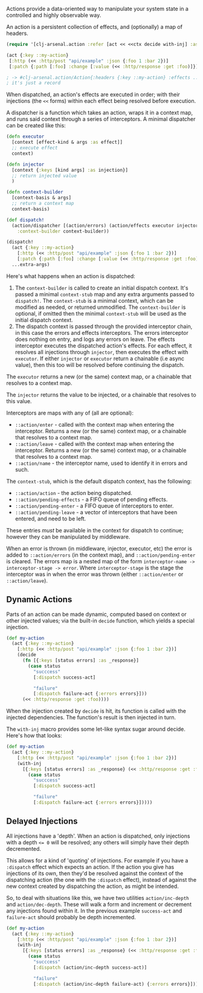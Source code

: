 Actions provide a data-oriented way to manipulate your system
state in a controlled and highly observable way.

An action is a persistent collection of effects, and
(optionally) a map of headers.

```clojure
(require '[clj-arsenal.action :refer [act << <<ctx decide with-inj] :as action])

(act {:key ::my-action}
 [:http (<< :http/post "api/example" :json {:foo 1 :bar 2})]
 [:patch {:path [:foo] :change [:value (<< :http/response :get :foo)]}])

; -> #clj-arsenal.action/Action{:headers {:key ::my-action} :effects ...}
; it's just a record
```

When dispatched, an action's effects are executed in order;
with their injections (the `<<` forms) within each effect
being resolved before execution.

A dispatcher is a function which takes an action, wraps it
in a context map, and runs said context through a series
of interceptors.  A minimal dispatcher can be created like
this:

```clojure
(defn executor
  [context [effect-kind & args :as effect]]
  ;; execute effect
  context)

(defn injector
  [context {:keys [kind args] :as injection}]
  ;; return injected value
  )

(defn context-builder
  [context-basis & args]
  ;; return a context map
  context-basis)

(def dispatch!
  (action/dispatcher [(action/errors) (action/effects executor injector)]
    :context-builder context-builder))

(dispatch!
  (act {:key ::my-action}
    [:http (<< :http/post "api/example" :json {:foo 1 :bar 2})]
    [:patch {:path [:foo] :change [:value (<< :http/response :get :foo)]}])
  ...extra-args)
```

Here's what happens when an action is dispatched:

1. The `context-builder` is called to create an initial dispatch context.
   It's passed a minimal `context-stub` map and any extra arguments passed
   to `dispatch!`.  The `context-stub` is a minimal context, which can be
   modified as needed, or returned unmodified.  The `context-builder` is
   optional, if omitted then the minimal `context-stub` will be used as
   the initial dispatch context.
2. The dispatch context is passed through the provided interceptor chain,
   in this case the errors and effects interceptors.  The errors interceptor
   does nothing on entry, and logs any errors on leave.  The effects interceptor
   executes the dispatched action's effects.  For each effect, it resolves
   all injections through `injector`, then executes the effect with `executor`.
   If either `injector` or `executor` return a chainable (i.e async value), then
   this too will be resolved before continuing the dispatch.

The `executor` returns a new (or the same) context map, or a chainable that
resolves to a context map.

The `injector` returns the value to be injected, or a chainable that resolves
to this value.

Interceptors are maps with any of (all are optional):

- `::action/enter` - called with the context map when entering the interceptor.
  Returns a new (or the same) context map, or a chainable that resolves to
  a context map.
- `::action/leave` - called with the context map when entering the interceptor.
  Returns a new (or the same) context map, or a chainable that resolves to
  a context map.
- `::action/name` - the interceptor name, used to identify it in errors and such.

The `context-stub`, which is the default dispatch context, has the following:

- `::action/action` - the action being dispatched.
- `::action/pending-effects` - a FIFO queue of pending effects.
- `::action/pending-enter` - a FIFO queue of interceptors to enter.
- `::action/pending-leave` - a vector of interceptors that have
  been entered, and need to be left.

These entries _must_ be available in the context for dispatch to
continue; however they can be manipulated by middleware.

When an error is thrown (in middleware, injector, executor, etc)
the error is added to `::action/errors` (in the context map), and
`::action/pending-enter` is cleared. The errors map is a nested
map of the form `interceptor-name -> interceptor-stage -> error`.
Where `interceptor-stage` is the stage the interceptor was in
when the error was thrown (either `::action/enter` or `::action/leave`).

## Dynamic Actions
Parts of an action can be made dynamic, computed based on context
or other injected values; via the built-in `decide` function, which
yields a special injection.

```clojure
(def my-action
  (act {:key ::my-action}
    [:http (<< :http/post "api/example" :json {:foo 1 :bar 2})]
    (decide
      (fn [{:keys [status errors] :as _response}]
        (case status
          "succcess"
          [:dispatch success-act]

          "failure"
          [:dispatch failure-act {:errors errors}]))
      (<< :http/response :get :foo))))
```

When the injection created by `decide` is hit, its function is called
with the injected dependencies.  The function's result is then injected
in turn.

The `with-inj` macro provides some let-like syntax sugar around decide.  Here's
how that looks:

```clojure
(def my-action
  (act {:key ::my-action}
    [:http (<< :http/post "api/example" :json {:foo 1 :bar 2})]
    (with-inj
      [{:keys [status errors] :as _response} (<< :http/response :get :foo)]
        (case status
          "succcess"
          [:dispatch success-act]

          "failure"
          [:dispatch failure-act {:errors errors}]))))
```

## Delayed Injections
All injections have a 'depth'.  When an action is dispatched, only injections
with a depth `<= 0` will be resolved; any others will simply have their depth
decremented.

This allows for a kind of 'quoting' of injections.  For example if you have
a `:dispatch` effect which expects an action.  If the action you give has
injections of its own, then they'd be resolved against the context of the
dispatching action (the one with the `:dispatch` effect), instead of against
the new context created by dispatching the action, as might be intended.

So, to deal with situations like this, we have two utilities `action/inc-depth`
and `action/dec-depth`.  These will walk a form and increment or decrement any
injections found within it.  In the previous example `success-act` and `failure-act`
should probably be depth incremented.

```clojure
(def my-action
  (act {:key ::my-action}
    [:http (<< :http/post "api/example" :json {:foo 1 :bar 2})]
    (with-inj
      [{:keys [status errors] :as _response} (<< :http/response :get :foo)]
        (case status
          "succcess"
          [:dispatch (action/inc-depth success-act)]

          "failure"
          [:dispatch (action/inc-depth failure-act) {:errors errors}]))))

```
